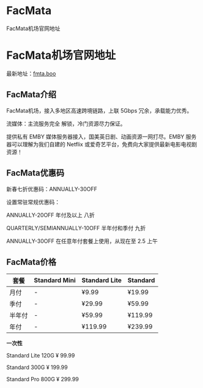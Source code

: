 # FacMata
FacMata机场官网地址
# FacMata机场官网地址

最新地址：[fmta.boo](https://ooo.fmta.boo/register?code=RDwLmr9p)

## FacMata介绍

FacMata机场，接入多地区高速跨境链路，上联 5Gbps 冗余，承载能力优秀。

流媒体：主流服务完全 解锁，冷门资源尽力保证。

提供私有 EMBY 媒体服务器接入，国美英日剧、动画资源一网打尽。EMBY 服务器可以理解为我们自建的 Netflix 或爱奇艺平台，免费向大家提供最新电影电视剧资源！

## FacMata优惠码

新春七折优惠码：ANNUALLY-30OFF

设置常驻常规优惠码：

ANNUALLY-20OFF 年付及以上 八折

QUARTERLY/SEMIANNUALLY-10OFF 半年付和季付 九折

ANNUALLY-30OFF 在任意年付套餐上使用，从现在至 2.5 上午

## FacMata价格

|套餐|Standard Mini|Standard Lite|Standard|
|----|----|----|----|
|月付|-|¥9.99|¥19.99|
|季付|-|¥29.99|¥59.99|
|半年付|-|¥59.99|¥119.99|
|年付|-|¥119.99|¥239.99|

**一次性**

Standard Lite 120G ¥ 99.99

Standard 300G ¥ 199.99

Standard Pro 800G ¥ 299.99

